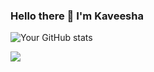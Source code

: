 ### Hello there 👋 I'm Kaveesha

![Your GitHub stats](https://github-readme-stats.vercel.app/api?username=knirooshan&show_icons=true)

![](https://komarev.com/ghpvc/?username=knirooshan)

<!--
**knirooshan/knirooshan** is a ✨ _special_ ✨ repository because its `README.md` (this file) appears on your GitHub profile.

Here are some ideas to get you started:

- 🔭 I’m currently working on ...
- 🌱 I’m currently learning ...
- 👯 I’m looking to collaborate on ...
- 🤔 I’m looking for help with ...
- 💬 Ask me about ...
- 📫 How to reach me: ...
- 😄 Pronouns: ...
- ⚡ Fun fact: ...
-->
